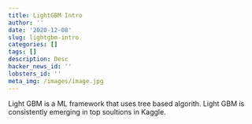 ```yaml
---
title: LightGBM Intro
author: ''
date: '2020-12-08'
slug: lightgbm-intro
categories: []
tags: []
description: Desc
hacker_news_id: ''
lobsters_id: ''
meta_img: /images/image.jpg
---
```

Light GBM is a ML framework that uses tree based algorith. Light GBM is consistently emerging in top soultions in Kaggle.


